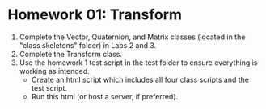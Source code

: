 # Homework 01: Transform

1.  Complete the Vector, Quaternion, and Matrix classes (located in the "class skeletons" folder) in Labs 2 and 3.
2.  Complete the Transform class.
3.  Use the homework 1 test script in the test folder to ensure everything is working as intended.
    -   Create an html script which includes all four class scripts and the test script.
    -   Run this html (or host a server, if preferred).